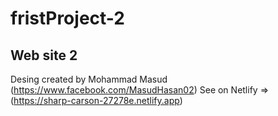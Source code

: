 # fristProject-2

## Web site 2

 Desing created by Mohammad Masud (https://www.facebook.com/MasudHasan02)
 See on Netlify => (https://sharp-carson-27278e.netlify.app)
